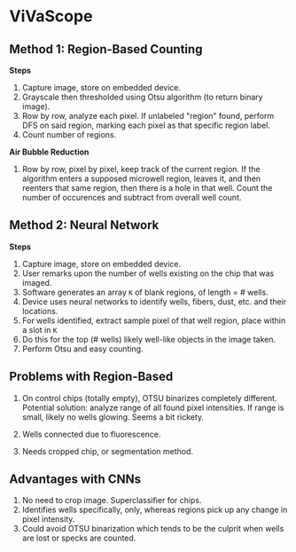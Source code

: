 # ViVaScope

## Method 1: Region-Based Counting

**Steps**

1. Capture image, store on embedded device.
2. Grayscale then thresholded using Otsu algorithm (to return binary image).
3. Row by row, analyze each pixel. If unlabeled "region" found, perform DFS on said region, marking each pixel as that specific region label.
4. Count number of regions.

**Air Bubble Reduction**

1. Row by row, pixel by pixel, keep track of the current region. If the algorithm enters a supposed microwell region, leaves it, and then reenters that same region, then there is a hole in that well. Count the number of occurences and subtract from overall well count.

## Method 2: Neural Network

**Steps**

1. Capture image, store on embedded device.
2. User remarks upon the number of wells existing on the chip that was imaged.
3. Software generates an array `K` of blank regions, of length = # wells.
4. Device uses neural networks to identify wells, fibers, dust, etc. and their locations.
5. For wells identified, extract sample pixel of that well region, place within a slot in `K`
6. Do this for the top (# wells) likely well-like objects in the image taken.
7. Perform Otsu and easy counting.


## Problems with Region-Based

1. On control chips (totally empty), OTSU binarizes completely different. Potential solution: analyze range of all found pixel intensities. If range is small, likely no wells glowing. Seems a bit rickety.

2. Wells connected due to fluorescence.

3. Needs cropped chip, or segmentation method.

## Advantages with CNNs

1. No need to crop image. Superclassifier for chips.
2. Identifies wells specifically, only, whereas regions pick up any change in pixel intensity.
3. Could avoid OTSU binarization which tends to be the culprit when wells are lost or specks are counted.
 
